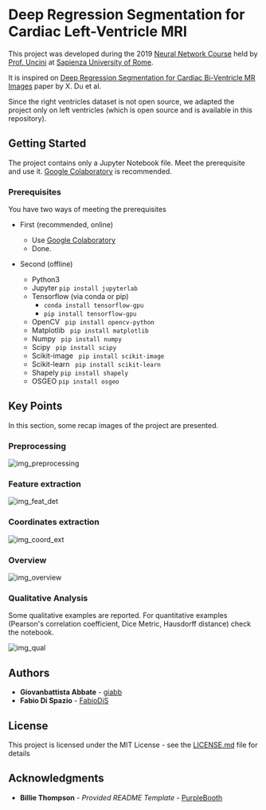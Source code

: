 # Deep Regression Segmentation for Cardiac Left-Ventricle MRI

This project was developed during the 2019 [Neural Network Course](http://www.uncini.com/dida/NN/index.html) held by [Prof. Uncini](http://www.uncini.com/) at [Sapienza University of Rome](https://www.uniroma1.it).

It is inspired on [Deep Regression Segmentation for Cardiac Bi-Ventricle MR Images](https://ieeexplore.ieee.org/document/8245780) paper by X. Du et al.  

Since the right ventricles dataset is not open source, we adapted the project only on left ventricles (which is open source and is available in this repository).  


## Getting Started

The project contains only a Jupyter Notebook file. Meet the prerequisite and use it. [Google Colaboratory](https://colab.research.google.com) is recommended.


### Prerequisites

You have two ways of meeting the prerequisites

- First (recommended, online)
  - Use [Google Colaboratory](https://colab.research.google.com) 
  - Done.

- Second (offline)
  - Python3
  - Jupyter ``` pip install jupyterlab ```
  - Tensorflow (via conda or pip)
    - ``` conda install tensorflow-gpu ```
    - ``` pip install tensorflow-gpu ```
  - OpenCV  ``` pip install opencv-python```
  - Matplotlib ``` pip install matplotlib```
  - Numpy ``` pip install numpy```
  - Scipy ``` pip install scipy```
  - Scikit-image ``` pip install scikit-image```
  - Scikit-learn ``` pip install scikit-learn```
  - Shapely ``` pip install shapely ```
  - OSGEO ``` pip install osgeo ```


## Key Points

In this section, some recap images of the project are presented.

### Preprocessing

![img_preprocessing](https://raw.githubusercontent.com/giabb/quantification-of-cardiac-mri/main/md_img/preprocessing.png)

### Feature extraction

![img_feat_det](https://raw.githubusercontent.com/giabb/quantification-of-cardiac-mri/main/md_img/features_detection.png)

### Coordinates extraction

![img_coord_ext](https://raw.githubusercontent.com/giabb/quantification-of-cardiac-mri/main/md_img/coordinates_extraction.png)

### Overview

![img_overview](https://raw.githubusercontent.com/giabb/quantification-of-cardiac-mri/main/md_img/summary.png)

### Qualitative Analysis

Some qualitative examples are reported. For quantitative examples (Pearson's correlation coefficient, Dice Metric, Hausdorff distance) check the notebook.

![img_qual](https://raw.githubusercontent.com/giabb/quantification-of-cardiac-mri/main/md_img/qualitative_analysis.png)


## Authors

  - **Giovanbattista Abbate** - [giabb](https://github.com/giabb)
  - **Fabio Di Spazio** - [FabioDiS](https://github.com/FabioDiS)

## License

This project is licensed under the MIT License - see the [LICENSE.md](LICENSE.md) file for details

## Acknowledgments

- **Billie Thompson** - *Provided README Template* - [PurpleBooth](https://github.com/PurpleBooth)